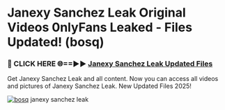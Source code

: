 # Janexy Sanchez Leak Original Videos 0nlyFans Leaked - Files Updated! (bosq)

<h3>🔴 CLICK HERE 🌐==►► <a href="https://tinyurl.com/2wckxsce" rel="nofollow">Janexy Sanchez Leak Updated Files</a></h3>

Get Janexy Sanchez Leak and all content. Now you can access all videos and pictures of Janexy Sanchez Leak. New Updated Files 2025!

[![bosq](https://i.imgur.com/AFduVYN.gif)](https://tinyurl.com/2wckxsce)
janexy sanchez leak